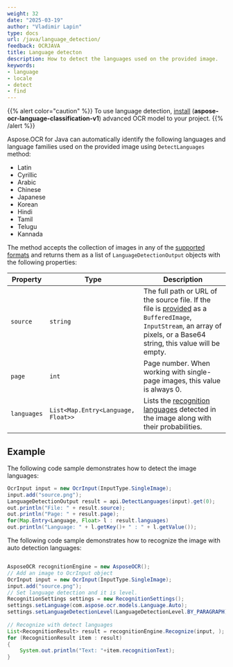 ```yaml
---
weight: 32
date: "2025-03-19"
author: "Vladimir Lapin"
type: docs
url: /java/language_detection/
feedback: OCRJAVA
title: Language detecton
description: How to detect the languages used on the provided image.
keywords:
- language
- locale
- detect
- find
---
```


{{% alert color="caution" %}} 
To use language detection, [install](/ocr/java/modules/) (**aspose-ocr-language-classification-v1**) advanced OCR model to your project.
{{% /alert %}}

Aspose.OCR for Java can automatically identify the following languages and language families used on the provided image using `DetectLanguages` method:

- Latin
- Cyrillic
- Arabic
- Chinese
- Japanese
- Korean
- Hindi
- Tamil
- Telugu
- Kannada

The method accepts the collection of images in any of the [supported formats](/ocr/java/supported-file-formats/) and returns them as a list of `LanguageDetectionOutput` objects with the following properties:

Property    | Type                               | Description
----------- | ---------------------------------- | -----------
`source`    | `string`                           | The full path or URL of the source file. If the file is [provided](/ocr/java/ocrinput/) as a `BufferedImage`, `InputStream`, an array of pixels, or a Base64 string, this value will be empty.
`page`      | `int`                              | Page number. When working with single-page images, this value is always 0.
`languages` | `List<Map.Entry<Language, Float>>` | Lists the [recognition languages](/ocr/java/languages/) detected in the image along with their probabilities.

## Example

The following code sample demonstrates how to detect the image languages:

```java
OcrInput input = new OcrInput(InputType.SingleImage);
input.add("source.png");
LanguageDetectionOutput result = api.DetectLanguages(input).get(0);
out.println("File: " + result.source);
out.println("Page: " + result.page);
for(Map.Entry<Language, Float> l : result.languages)
out.println("Language: " + l.getKey()+ " : " + l.getValue());
```

The following code sample demonstrates how to recognize the image with auto detection languages:

```java

AsposeOCR recognitionEngine = new AsposeOCR();
// Add an image to OcrInput object
OcrInput input = new OcrInput(InputType.SingleImage);
input.add("source.png");
// Set language detection and it is level.
RecognitionSettings settings = new RecognitionSettings();
settings.setLanguage(com.aspose.ocr.models.Language.Auto);
settings.setLanguageDetectionLevel(LanguageDetectionLevel.BY_PARAGRAPH);
		
// Recognize with detect languages
List<RecognitionResult> result = recognitionEngine.Recognize(input, );
for (RecognitionResult item : result)
{
    System.out.println("Text: "+item.recognitionText);
}
```
